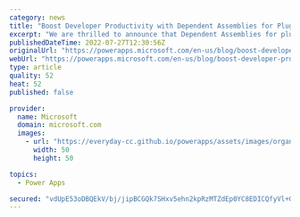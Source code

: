 ```yaml
---
category: news
title: "Boost Developer Productivity with Dependent Assemblies for Plug-ins"
excerpt: "We are thrilled to announce that Dependent Assemblies for plug-ins is all set for preview. We need your feedback on this feature and you can start providing it today. This feature is designed to boost developer productivity by eliminating the overhead of using ILMerge to manually merge dependent assemblies."
publishedDateTime: 2022-07-27T12:30:56Z
originalUrl: "https://powerapps.microsoft.com/en-us/blog/boost-developer-productivity-with-dependent-assemblies-for-plug-ins/"
webUrl: "https://powerapps.microsoft.com/en-us/blog/boost-developer-productivity-with-dependent-assemblies-for-plug-ins/"
type: article
quality: 52
heat: 52
published: false

provider:
  name: Microsoft
  domain: microsoft.com
  images:
    - url: "https://everyday-cc.github.io/powerapps/assets/images/organizations/microsoft.com-50x50.jpg"
      width: 50
      height: 50

topics:
  - Power Apps

secured: "vdUpE53oDBQEkV/bj/jipBCGQk7SHxv5ehn2kpRzMTZdEp0YC8EDICQfyVl+Gdw3nfNqY6sAhS4zCRov5xZmLorf8zBHgRiMms3s3VuxGE7JWAISpkWhTAwQ+H7VrAycmfiPr119urgvUfXgporqnmMJ1lC+BN9c9tKjLHhg1/0LC7oCJqrgd2mVCG+M4In/KUEVwb3WSHZU7RvPiCJ1z4wKNWWis+MeQfvsWK/VvTc7D9oCJWrrJIeMok62UiKz5aTxGj0iMnASNmeEZCwG1EJkVurPJJdPbO9uwzdlTMNuXXUFN/wZ+bUoLtrMOBTZnE6fUHL0Z2sbIOkn1qvtwz3ETimcl7F5fQ4wL9AIESI=;IXYJfr98QFhbv9xxQ1bENw=="
---
```


